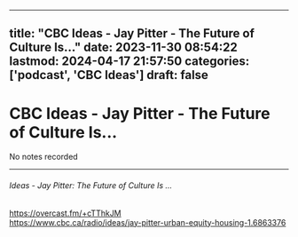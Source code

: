 
---
title: "CBC Ideas - Jay Pitter - The Future of Culture Is..."
date: 2023-11-30 08:54:22
lastmod: 2024-04-17 21:57:50
categories: ['podcast', 'CBC Ideas']
draft: false
---


# CBC Ideas - Jay Pitter - The Future of Culture Is...
No notes recorded

---
###### Ideas - Jay Pitter: The Future of Culture Is …

https://overcast.fm/+cTThkJM  
https://www.cbc.ca/radio/ideas/jay-pitter-urban-equity-housing-1.6863376

<!-- #public -->
<!-- #podcast -->
<!-- #CBC Ideas# -->

<!-- {BearID:A8688F18-AD3E-44F9-9DEA-113B0BFD3F91} -->
